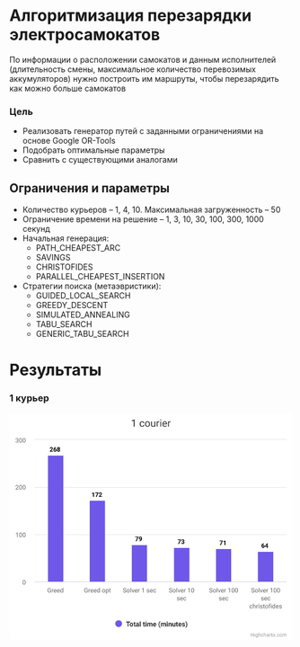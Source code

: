 # Алгоритмизация перезарядки электросамокатов
По информации о расположении самокатов и данным исполнителей (длительность смены, максимальное количество перевозимых аккумуляторов) нужно построить им маршруты, чтобы перезарядить как можно больше самокатов

### Цель
- Реализовать генератор путей с заданными ограничениями на основе Google OR-Tools
- Подобрать оптимальные параметры
- Сравнить с существующими аналогами

## Ограничения и параметры
- Количество курьеров – 1, 4, 10. Максимальная загруженность – 50
- Ограничение времени на решение – 1, 3, 10, 30, 100, 300, 1000 секунд
- Начальная генерация:
  * PATH_CHEAPEST_ARC
  * SAVINGS
  * CHRISTOFIDES
  * PARALLEL_CHEAPEST_INSERTION
- Стратегии поиска (метаэвристики):
  * GUIDED_LOCAL_SEARCH
  * GREEDY_DESCENT
  * SIMULATED_ANNEALING
  * TABU_SEARCH
  * GENERIC_TABU_SEARCH

# Результаты

### 1 курьер
<p align="center"> 
 <img src=https://github.com/mozhayka/scooters-ortools/blob/master/presentation/images/1-courier.svg>
</p>

